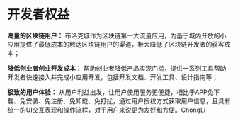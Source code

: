 # 开发者权益

**海量的区块链用户：** 布洛克城作为区块链第一大流量应用，为基于城内开放的小应用提供了最低成本的触达区块链用户的渠道，极大降低了区块链开发者的获客成本；

**降低创业者创业开发成本：** 帮助创业者降低产品实现门槛，提供一系列工具帮助开发者快速接入并完成小应用开发，包括开发文档、开发工具、设计指南等；

**极致的用户体验：** 从用户利益出发，让用户使用服务更便捷，相比于APP免下载、免安装、免注册、免卸载、免打扰，通过用户授权方式获取用户信息，且具有统一的UI交互表现和操作流程，对于用户来说更为友好和方便。ChongLi
